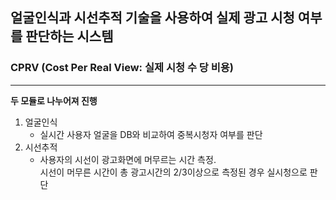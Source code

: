 ## 얼굴인식과 시선추적 기술을 사용하여 실제 광고 시청 여부를 판단하는 시스템
### CPRV (Cost Per Real View: 실제 시청 수 당 비용)
----------

**두 모듈로 나누어져 진행**

1. 얼굴인식
    * 실시간 사용자 얼굴을 DB와 비교하여 중복시청자 여부를 판단
2. 시선추적
    * 사용자의 시선이 광고화면에 머무르는 시간 측정.  
    시선이 머무른 시간이 총 광고시간의 2/3이상으로 측정된 경우 실시청으로 판단
